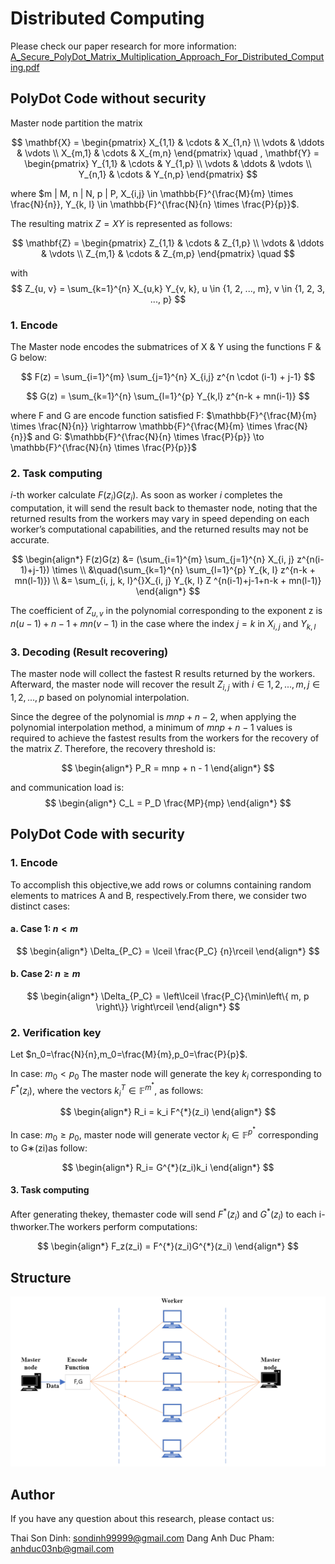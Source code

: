 # Distributed Computing
Please check our paper research for more information: [A_Secure_PolyDot_Matrix_Multiplication_Approach_For_Distributed_Computing.pdf](/Paper-Research/A_Secure_PolyDot_Matrix_Multiplication_Approach_For_Distributed_Computing.pdf)
## PolyDot Code without security

Master node partition the matrix 

$$
\mathbf{X} = \begin{pmatrix}
X_{1,1} & \cdots & X_{1,n} \\
\vdots  & \ddots & \vdots \\
X_{m,1} & \cdots & X_{m,n}
\end{pmatrix}
\quad ,
\mathbf{Y} = \begin{pmatrix}
Y_{1,1} & \cdots & Y_{1,p} \\
\vdots  & \ddots & \vdots \\
Y_{n,1} & \cdots & Y_{n,p}
\end{pmatrix}
$$

where $m | M, n | N, p | P, X_{i,j} \in \mathbb{F}^{\frac{M}{m} \times \frac{N}{n}}, Y_{k, l} \in \mathbb{F}^{\frac{N}{n} \times \frac{P}{p}}$.

The resulting matrix $Z=XY$ is represented as follows:

$$
\mathbf{Z} = \begin{pmatrix}
Z_{1,1} & \cdots & Z_{1,p} \\
\vdots  & \ddots & \vdots \\
Z_{m,1} & \cdots & Z_{m,p}
\end{pmatrix}
\quad
$$

with
$$
Z_{u, v} = \sum_{k=1}^{n} X_{u,k} Y_{v, k}, u \in {1, 2, ..., m},  v \in {1, 2, 3, ..., p}
$$ 


### 1. Encode 
The Master node encodes the submatrices of X & Y using the functions F & G below:

$$
F(z) = \sum_{i=1}^{m} \sum_{j=1}^{n} X_{i,j} z^{n \cdot (i-1) + j-1}
$$

$$
G(z) = \sum_{k=1}^{n} \sum_{l=1}^{p} Y_{k,l} z^{n-k + mn(i-1)}
$$

where F and G are encode function satisfied F: $\mathbb{F}^{\frac{M}{m} \times \frac{N}{n}} \rightarrow \mathbb{F}^{\frac{M}{m} \times \frac{N}{n}}$ and G: $\mathbb{F}^{\frac{N}{n} \times \frac{P}{p}} \to \mathbb{F}^{\frac{N}{n} \times \frac{P}{p}}$

### 2. Task computing
$i$-th worker calculate $F(z_{i})G(z_{i})$. As soon as worker $i$ completes  the computation, it will send
the result back to themaster node, noting that the returned
results from the workers may vary in speed depending on each worker’s computational capabilities, and the returned results may not be accurate.

$$
\begin{align*}
F(z)G(z) &= (\sum_{i=1}^{m} \sum_{j=1}^{n} X_{i, j} z^{n(i-1)+j-1}) \times \\
&\quad(\sum_{k=1}^{n} \sum_{l=1}^{p} Y_{k, l} z^{n-k + mn(l-1)}) \\
&= \sum_{i, j, k, l}^{}X_{i, j} Y_{k, l} Z ^{n(i-1)+j-1+n-k + mn(l-1)}
\end{align*}
$$

The coefficient of $Z_{u, v}$ in the  polynomial corresponding to the exponent z is $n(u-1) + n-1 +mn(v-1)$ in the case where the index $j = k$ in $X_{i,j}$ and $Y_{k,l}$
### 3. Decoding (Result recovering)
The master node will collect the fastest R results returned by the workers. Afterward, the master node will recover the result $Z_{i, j}$ with $i \in {1,2,...,m}, j \in {1,2,...,p}$ based on polynomial interpolation.

Since the degree of the polynomial is $mnp + n - 2$, when applying the polynomial interpolation method, a minimum of $mnp + n - 1$ values is required to achieve the fastest results from the workers for the recovery of the matrix $Z$. Therefore, the recovery threshold is:

$$
\begin{align*} 
P_R = mnp + n - 1
\end{align*}
$$

and communication load is:
$$
\begin{align*} 
C_L = P_D \frac{MP}{mp}
\end{align*}
$$
## PolyDot Code with security

### 1. Encode
To accomplish this objective,we add rows or columns containing random elements to matrices A and B, respectively.From there, we consider two distinct cases:

#### a. Case 1: $n < m$

$$
\begin{align*} 
\Delta_{P_C} = \lceil \frac{P_C} {n}\rceil
\end{align*}
$$

#### b. Case 2: $n \geq m$

$$
\begin{align*}
\Delta_{P_C} = \left\lceil \frac{P_C}{\min\left\{ m, p \right\}} \right\rceil
\end{align*}
$$

###  2. Verification key
Let $n_0=\frac{N}{n},m_0=\frac{M}{m},p_0=\frac{P}{p}$.

In case: $m_0<p_0$ The master node will generate the key $k_i$ corresponding to $F^{*}(z_i)$, where the vectors $k^{T}_{i} \in \mathbb{F}^{m^{*}}$, as follows:

$$
\begin{align*}
R_i = k_i F^{*}(z_i)
\end{align*}
$$

In case: $m_0 \geq p_0$, master node will generate vector $k_i \in \mathbb{F}^{p^{*}}$ corresponding to G∗(zi)as follow:

$$
\begin{align*}
R_i= G^{*}(z_i)k_i
\end{align*}
$$

#### 3. Task computing 
After generating thekey, themaster code will send $F^{*}(z_i)$ and $G^{*}(z_i)$ to each i-thworker.The workers perform computations:


$$
\begin{align*}
F_z(z_i) = F^{*}(z_i)G^{*}(z_i)
\end{align*}
$$

## Structure
![](/Distributed-Computing/image.png)

## Author 
If you have any question about this research, please contact us:

Thai Son Dinh: sondinh99999@gmail.com
Dang Anh Duc Pham: anhduc03nb@gmail.com
